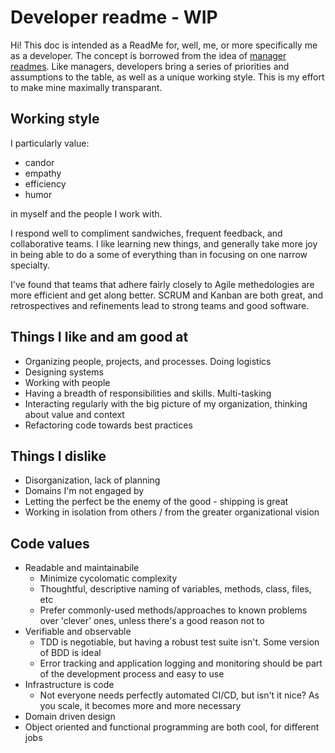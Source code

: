 # Developer readme - WIP
Hi! This doc is intended as a ReadMe for, well, me, or more specifically me as a developer. The concept is borrowed from the idea of [manager readmes](https://medium.com/@kawomersley/why-and-how-to-share-your-manager-readme-plus-heres-mine-8a4fe188ee1b). Like managers, developers bring a series of priorities and assumptions to the table, as well as a unique working style. This is my effort to make mine maximally transparant. 

## Working style

I particularly value:

* candor
* empathy
* efficiency
* humor

in myself and the people I work with. 

I respond well to compliment sandwiches, frequent feedback, and collaborative teams. I like learning new things, and generally take more joy in being able to do a some of everything than in focusing on one narrow specialty.

I've found that teams that adhere fairly closely to Agile methedologies are more efficient and get along better. SCRUM and Kanban are both great, and retrospectives and refinements lead to strong teams and good software.

## Things I like and am good at

* Organizing people, projects, and processes. Doing logistics
* Designing systems
* Working with people
* Having a breadth of responsibilities and skills. Multi-tasking
* Interacting regularly with the big picture of my organization, thinking about value and context
* Refactoring code towards best practices

## Things I dislike

* Disorganization, lack of planning
* Domains I'm not engaged by
* Letting the perfect be the enemy of the good - shipping is great
* Working in isolation from others / from the greater organizational vision

## Code values

* Readable and maintainabile
  * Minimize cycolomatic complexity
  * Thoughtful, descriptive naming of variables, methods, class, files, etc
  * Prefer commonly-used methods/approaches to known problems over 'clever' ones, unless there's a good reason not to
* Verifiable and observable
  * TDD is negotiable, but having a robust test suite isn't. Some version of BDD is ideal
  * Error tracking and application logging and monitoring should be part of the development process and easy to use
* Infrastructure is code
  * Not everyone needs perfectly automated CI/CD, but isn't it nice? As you scale, it becomes more and more necessary
* Domain driven design
* Object oriented and functional programming are both cool, for different jobs

